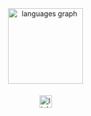 <div align="center">
  <img src="https://github-readme-stats.vercel.app/api/top-langs?username=mauricioluanss&locale=pt-br&hide_title=false&layout=compact&card_width=320&langs_count=5&theme=white&hide_border=true&order=2" height="150" alt="languages graph"  />
</div>

###

<div align="center">
  <a href="https://br.linkedin.com/in/mauricioluanss" target="_blank">
    <img src="https://img.shields.io/static/v1?message=LinkedIn&logo=linkedin&label=&color=0077B5&logoColor=black&labelColor=&style=flat" height="25" alt="linkedin logo"  />
  </a>
</div>

###
